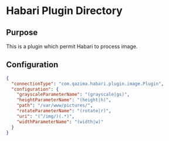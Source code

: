 # Habari Plugin Directory
## Purpose
This is a plugin which permit Habari to process image.

## Configuration
```json
{
  "connectionType": "com.qazima.habari.plugin.image.Plugin",
  "configuration": {
    "grayscaleParameterName": "(grayscale|gs)",
    "heightParameterName": "(height|h)",
    "path": "/var/www/pictures/",
    "rotateParameterName": "(rotate|r)",
    "uri": "(^/img/)(.*)",
    "widthParameterName": "(width|w)"
  }
}
```

